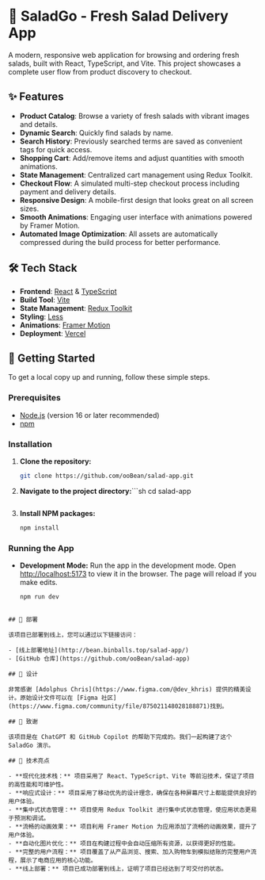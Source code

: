 # 🥗 SaladGo - Fresh Salad Delivery App

A modern, responsive web application for browsing and ordering fresh salads, built with React, TypeScript, and Vite. This project showcases a complete user flow from product discovery to checkout.

## ✨ Features

- **Product Catalog**: Browse a variety of fresh salads with vibrant images and details.
- **Dynamic Search**: Quickly find salads by name.
- **Search History**: Previously searched terms are saved as convenient tags for quick access.
- **Shopping Cart**: Add/remove items and adjust quantities with smooth animations.
- **State Management**: Centralized cart management using Redux Toolkit.
- **Checkout Flow**: A simulated multi-step checkout process including payment and delivery details.
- **Responsive Design**: A mobile-first design that looks great on all screen sizes.
- **Smooth Animations**: Engaging user interface with animations powered by Framer Motion.
- **Automated Image Optimization**: All assets are automatically compressed during the build process for better performance.

## 🛠️ Tech Stack

- **Frontend**: [React](https://reactjs.org/) & [TypeScript](https://www.typescriptlang.org/)
- **Build Tool**: [Vite](https://vitejs.dev/)
- **State Management**: [Redux Toolkit](https://redux-toolkit.js.org/)
- **Styling**: [Less](https://lesscss.org/)
- **Animations**: [Framer Motion](https://www.framer.com/motion/)
- **Deployment**: [Vercel](https://vercel.com/)

## 🚀 Getting Started

To get a local copy up and running, follow these simple steps.

### Prerequisites

- [Node.js](https://nodejs.org/) (version 16 or later recommended)
- [npm](https://www.npmjs.com/)

### Installation

1.  **Clone the repository:**
    ```sh
    git clone https://github.com/ooBean/salad-app.git
    ```
2.  **Navigate to the project directory:**```sh
    cd salad-app
    ```
3.  **Install NPM packages:**
    ```sh
    npm install
    ```

### Running the App

- **Development Mode:**
  Run the app in the development mode. Open [http://localhost:5173](http://localhost:5173) to view it in the browser. The page will reload if you make edits.
  ```sh
  npm run dev
```

## 🚀 部署

该项目已部署到线上，您可以通过以下链接访问：

- [线上部署地址](http://bean.binballs.top/salad-app/)
- [GitHub 仓库](https://github.com/ooBean/salad-app)

## 🎨 设计

非常感谢 [Adolphus Chris](https://www.figma.com/@dev_khris) 提供的精美设计。原始设计文件可以在 [Figma 社区](https://www.figma.com/community/file/875021148028188871)找到。

## 🙏 致谢

该项目是在 ChatGPT 和 GitHub Copilot 的帮助下完成的。我们一起构建了这个 SaladGo 演示。

## 🌟 技术亮点

- **现代化技术栈：** 项目采用了 React、TypeScript、Vite 等前沿技术，保证了项目的高性能和可维护性。
- **响应式设计：** 项目采用了移动优先的设计理念，确保在各种屏幕尺寸上都能提供良好的用户体验。
- **集中式状态管理：** 项目使用 Redux Toolkit 进行集中式状态管理，使应用状态更易于预测和调试。
- **流畅的动画效果：** 项目利用 Framer Motion 为应用添加了流畅的动画效果，提升了用户体验。
- **自动化图片优化：** 项目在构建过程中会自动压缩所有资源，以获得更好的性能。
- **完整的用户流程：** 项目覆盖了从产品浏览、搜索、加入购物车到模拟结账的完整用户流程，展示了电商应用的核心功能。
- **线上部署：** 项目已成功部署到线上，证明了项目已经达到了可交付的状态。